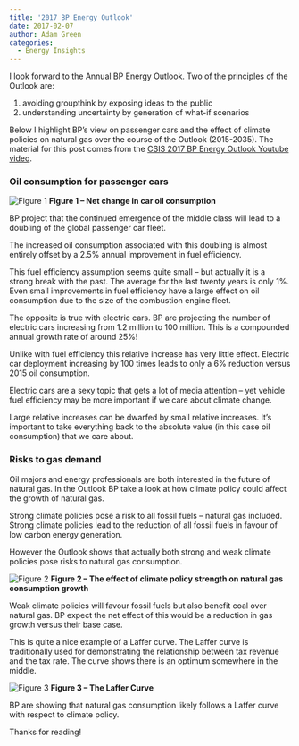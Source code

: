 ```yaml
---
title: '2017 BP Energy Outlook'
date: 2017-02-07
author: Adam Green
categories:
  - Energy Insights
---
```

I look forward to the Annual BP Energy Outlook.  Two of the principles of the Outlook are:
1. avoiding groupthink by exposing ideas to the public
2. understanding uncertainty by generation of what-if scenarios

Below I highlight BP’s view on passenger cars and the effect of climate policies on natural gas over the course of the Outlook (2015-2035).  The material for this post comes from the [CSIS 2017 BP Energy Outlook Youtube video](https://www.youtube.com/watch?v=fq4ftnymvy4).

### Oil consumption for passenger cars

![Figure 1]({{"/assets/2017_outlook/fig1.png"}})
**Figure 1 – Net change in car oil consumption**

BP project that the continued emergence of the middle class will lead to a doubling of the global passenger car fleet.

The increased oil consumption associated with this doubling is almost entirely offset by a 2.5% annual improvement in fuel efficiency.

This fuel efficiency assumption seems quite small – but actually it is a strong break with the past.  The average for the last twenty years is only 1%.  Even small improvements in fuel efficiency have a large effect on oil consumption due to the size of the combustion engine fleet.

The opposite is true with electric cars.  BP are projecting the number of electric cars increasing from 1.2 million to 100 million.  This is a compounded annual growth rate of around 25%!

Unlike with fuel efficiency this relative increase has very little effect.  Electric car deployment increasing by 100 times leads to only a 6% reduction versus 2015 oil consumption.

Electric cars are a sexy topic that gets a lot of media attention – yet vehicle fuel efficiency may be more important if we care about climate change.

Large relative increases can be dwarfed by small relative increases.  It’s important to take everything back to the absolute value (in this case oil consumption) that we care about.

### Risks to gas demand

Oil majors and energy professionals are both interested in the future of natural gas.  In the Outlook BP take a look at how climate policy could affect the growth of natural gas.

Strong climate policies pose a risk to all fossil fuels – natural gas included.  Strong climate policies lead to the reduction of all fossil fuels in favour of low carbon energy generation.

However the Outlook shows that actually both strong and weak climate policies pose risks to natural gas consumption.

![Figure 2]({{"/assets/2017_outlook/fig2.png"}})
**Figure 2 – The effect of climate policy strength on natural gas consumption growth**

Weak climate policies will favour fossil fuels but also benefit coal over natural gas.  BP expect the net effect of this would be a reduction in gas growth versus their base case.

This is quite a nice example of a Laffer curve.  The Laffer curve is traditionally used for demonstrating the relationship between tax revenue and the tax rate.  The curve shows there is an optimum somewhere in the middle.

![Figure 3]({{"/assets/2017_outlook/fig3.png"}})
**Figure 3 – The Laffer Curve**

BP are showing that natural gas consumption likely follows a Laffer curve with respect to climate policy.

Thanks for reading!
